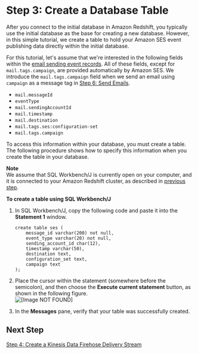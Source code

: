 # Step 3: Create a Database Table<a name="event-publishing-redshift-table"></a>

After you connect to the initial database in Amazon Redshift, you typically use the initial database as the base for creating a new database\. However, in this simple tutorial, we create a table to hold your Amazon SES event publishing data directly within the initial database\.

For this tutorial, let's assume that we're interested in the following fields within the [email sending event records](event-publishing-retrieving-firehose-contents.md)\. All of these fields, except for `mail.tags.campaign`, are provided automatically by Amazon SES\. We introduce the `mail.tags.campaign` field when we send an email using `campaign` as a message tag in [Step 6: Send Emails](event-publishing-redshift-send-email.md)\.
+ `mail.messageId`
+ `eventType`
+ `mail.sendingAccountId`
+ `mail.timestamp`
+ `mail.destination`
+ `mail.tags.ses:configuration-set`
+ `mail.tags.campaign`

To access this information within your database, you must create a table\. The following procedure shows how to specify this information when you create the table in your database\.

**Note**  
We assume that SQL Workbench/J is currently open on your computer, and it is connected to your Amazon Redshift cluster, as described in [previous step](event-publishing-redshift-cluster-connect.md)\.

**To create a table using SQL Workbench/J**

1. In SQL Workbench/J, copy the following code and paste it into the **Statement 1** window\.

   ```
   create table ses (
       message_id varchar(200) not null,
       event_type varchar(20) not null,
       sending_account_id char(12),
       timestamp varchar(50),
       destination text,
       configuration_set text,
       campaign text
   );
   ```

1. Place the cursor within the statement \(somewhere before the semicolon\), and then choose the **Execute current statement** button, as shown in the following figure\.  
![\[Image NOT FOUND\]](http://docs.aws.amazon.com/ses/latest/DeveloperGuide/images/event_publishing_tutorial_redshift_create_table.png)

1. In the **Messages** pane, verify that your table was successfully created\.

## Next Step<a name="event-publishing-redshift-table-next-step"></a>

[Step 4: Create a Kinesis Data Firehose Delivery Stream](event-publishing-redshift-firehose-stream.md)
